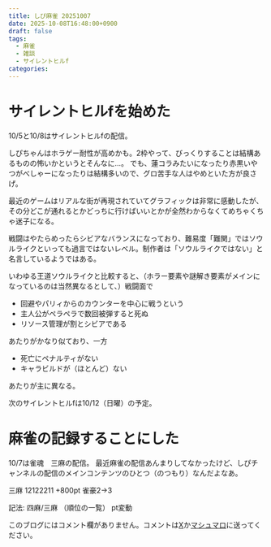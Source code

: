 ```yaml
---
title: しぴ麻雀 20251007
date: 2025-10-08T16:48:00+0900
draft: false
tags:
  - 麻雀
  - 雑談
  - サイレントヒルf
categories:
---
```

# サイレントヒルfを始めた

10/5と10/8はサイレントヒルfの配信。

しぴちゃんはホラゲー耐性が高めかも。2枠やって、びっくりすることは結構あるものの怖いかというとそんなに…。
でも、蓮コラみたいになったり赤黒いやつがべしゃーになったりは結構多いので、グロ苦手な人はやめといた方が良さげ。

最近のゲームはリアルな街が再現されていてグラフィックは非常に感動したが、その分どこが通れるとかどっちに行けばいいとかが全然わからなくてめちゃくちゃ迷子になる。

戦闘はやたらめったらシビアなバランスになっており、難易度「難関」ではソウルライクといっても過言ではないレベル。制作者は「ソウルライクではない」と名言しているようではある。

いわゆる王道ソウルライクと比較すると、（ホラー要素や謎解き要素がメインになっているのは当然異なるとして、）戦闘面で

* 回避やパリィからのカウンターを中心に戦うという
* 主人公がペラペラで数回被弾すると死ぬ
* リソース管理が割とシビアである

あたりがかなり似ており、一方

* 死亡にペナルティがない
* キャラビルドが（ほとんど）ない

あたりが主に異なる。

次のサイレントヒルfは10/12（日曜）の予定。

# 麻雀の記録することにした

10/7は雀魂　三麻の配信。
最近麻雀の配信あんまりしてなかったけど、しぴチャンネルの配信のメインコンテンツのひとつ（のつもり）なんだよなあ。

三麻
12122211
+800pt 雀豪2→3

記法:
四麻/三麻
（順位の一覧）
pt変動



このブログにはコメント欄がありません。コメントは[X](https://x.com/CPPP_CPchan)か[マシュマロ](https://marshmallow-qa.com/qeesq0ftfry6tne)に送ってください。